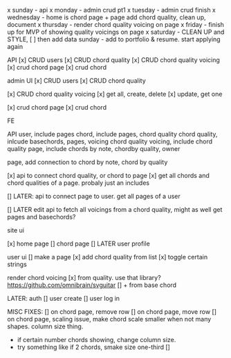 x sunday - api
x monday - admin crud pt1
x tuesday - admin crud finish
x wednesday - home is chord page + page add chord quality, clean up, document
x thursday - render chord quality voicing on page
x friday - finish up for MVP of showing quality voicings on page
x saturday - CLEAN UP and STYLE,
[ ] then add data
sunday - add to portfolio & resume. start applying again

API
[x] CRUD users
[x] CRUD chord quality
[x] CRUD chord quality voicing
[x] crud chord page
[x] crud chord

admin UI
[x] CRUD users
[x] CRUD chord quality

[x] CRUD chord quality voicing
[x] get all, create, delete
[x] update, get one

[x] crud chord page
[x] crud chord

FE

API
user, include pages
chord, include pages, chord quality
chord quality, inlcude basechords, pages, voicing
chord quality voicing, include chord quality
page, include chords by note, chordby quality, owner

page, add connection to chord by note, chord by quality

[x] api to connect chord quality, or chord to page
[x] get all chords and chord qualities of a page. probaly just an includes

[] LATER: api to connect page to user. get all pages of a user

[] LATER edit api to fetch all voicings from a chord quality, might as well get pages and basechords?

site ui

[x] home page
[] chord page
[] LATER user profile

user ui
[] make a page
[x] add chord quality from list
[x] toggle certain strings

render chord voicing
[x] from quality. use that library?
https://github.com/omnibrain/svguitar
[] + from base chord

LATER: auth
[] user create
[] user log in

MISC FIXES:
[] on chord page, remove row
[] on chord page, move row
[] on chord page, scaling issue, make chord scale smaller when not many shapes. column size thing.

- if certain number chords showing, change column size.
- try something like if 2 chords, smake size one-third
  []
